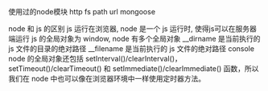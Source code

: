使用过的node模块
http fs path url
mongoose

node 和 js 的区别
js 运行在浏览器, node 是一个 js 运行时, 使得js可以在服务器端运行
js 的全局对象为 window, node 有多个全局对象
__dirname 是当前执行的 js 文件的目录的绝对路径
__filename 是当前执行的 js 文件的绝对路径
console
node 的全局对象还包括 setInterval()/clearInterval()，setTimeout()/clearTimeout() 和 setImmediate()/clearImmediate() 函数，所以我们在 node 中也可以像在浏览器环境中一样使用定时器方法。